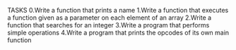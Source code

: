 TASKS
0.Write a function that prints a name
1.Write a function that executes a function given as a parameter on each element of an array
2.Write a function that searches for an integer
3.Write a program that performs simple operations
4.Write a program that prints the opcodes of its own main function
